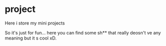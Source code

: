 # project
Here i store my mini projects


So it's just for fun... here you can find some sh** that really deosn't ve any meaning but it s cool xD.
